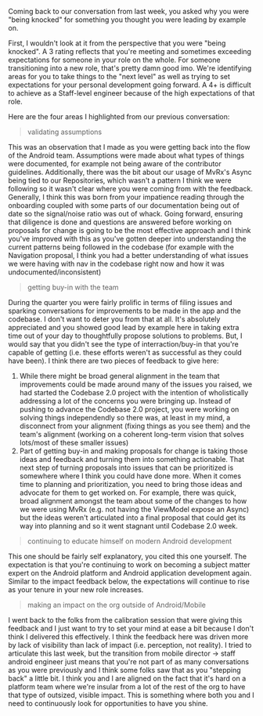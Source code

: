 Coming back to our conversation from last week, you asked why you were "being knocked" for something you thought you were leading by example on.

First, I wouldn't look at it from the perspective that you were "being knocked". A 3 rating reflects that you're meeting and sometimes exceeding expectations for someone in your role on the whole. For someone transitioning into a new role, that's pretty damn good imo. We're identifying areas for you to take things to the "next level" as well as trying to set expectations for your personal development going forward. A 4+ is difficult to achieve as a Staff-level engineer because of the high expectations of that role.

Here are the four areas I highlighted from our previous conversation:

> validating assumptions

This was an observation that I made as you were getting back into the flow of the Android team. Assumptions were made about what types of things were documented, for example not being aware of the contributor guidelines. Additionally, there was the bit about our usage of MvRx's Async being tied to our Repositories, which wasn't a pattern I think we were following so it wasn't clear where you were coming from with the feedback. Generally, I think this was born from your impatience reading through the onboarding coupled with some parts of our documentation being out of date so the signal/noise ratio was out of whack. Going forward, ensuring that diligence is done and questions are answered before working on proposals for change is going to be the most effective approach and I think you've improved with this as you've gotten deeper into understanding the current patterns being followed in the codebase (for example with the Navigation proposal, I think you had a better understanding of what issues we were having with nav in the codebase right now and how it was undocumented/inconsistent)

> getting buy-in with the team

During the quarter you were fairly prolific in terms of filing issues and sparking conversations for improvements to be made in the app and the codebase. I don't want to deter you from that at all. It's absolutely appreciated and you showed good lead by example here in taking extra time out of your day to thoughtfully propose solutions to problems. But, I would say that you didn't see the type of interraction/buy-in that you're capable of getting (i.e. these efforts weren't as successful as they could have been). I think there are two pieces of feedback to give here:

1. While there might be broad general alignment in the team that improvements could be made around many of the issues you raised, we had started the Codebase 2.0 project with the intention of wholistically addressing a lot of the concerns you were bringing up. Instead of pushing to advance the Codebase 2.0 project, you were working on solving things independendly so there was, at least in my mind, a disconnect from your alignment (fixing things as you see them) and the team's alignment (working on a coherent long-term vision that solves lots/most of these smaller issues)
2. Part of getting buy-in and making proposals for change is taking those ideas and feedback and turning them into something actionable. That next step of turning proposals into issues that can be prioritized is somewhere where I think you could have done more. When it comes time to planning and prioritization, you need to bring those ideas and advocate for them to get worked on. For example, there was quick, broad alignment amongst the team about some of the changes to how we were using MvRx (e.g. not having the ViewModel expose an Async) but the ideas weren't articulated into a final proposal that could get its way into planning and so it went stagnant until Codebase 2.0 week.

> continuing to educate himself on modern Android development

This one should be fairly self explanatory, you cited this one yourself. The expectation is that you're continuing to work on becoming a subject matter expert on the Android platform and Android application development again. Similar to the impact feedback below, the expectations will continue to rise as your tenure in your new role increases.

> making an impact on the org outside of Android/Mobile

I went back to the folks from the calibration session that were giving this feedback and I just want to try to set your mind at ease a bit because I don't think I delivered this effectively. I think the feedback here was driven more by lack of visibility than lack of impact (i.e. perception, not reality). I tried to articulate this last week, but the transition from mobile director -> staff android engineer just means that you're not part of as many conversations as you were previously and I think some folks saw that as you "stepping back" a little bit. I think you and I are aligned on the fact that it's hard on a platform team where we're insular from a lot of the rest of the org to have that type of outsized, visible impact. This is something where both you and I need to continuously look for opportunities to have you shine.
